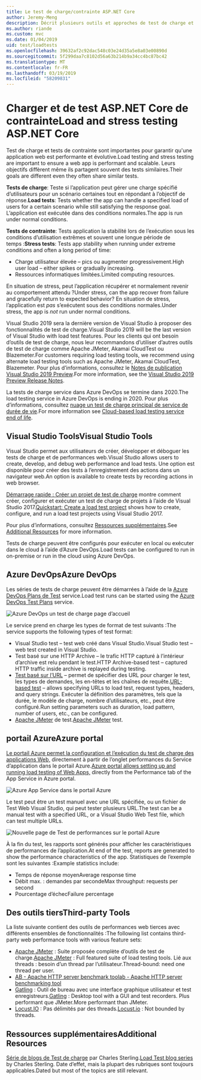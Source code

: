 ```yaml
---
title: Le test de charge/contrainte ASP.NET Core
author: Jeremy-Meng
description: Décrit plusieurs outils et approches de test de charge et de stress d’applications ASP.NET Core.
ms.author: riande
ms.custom: mvc
ms.date: 01/04/2019
uid: test/loadtests
ms.openlocfilehash: 39632af2c92dac548c03e24d35a5e8a03e00890d
ms.sourcegitcommit: 5f299daa7c8102d56a63b214b9a34cc4bc87bc42
ms.translationtype: MT
ms.contentlocale: fr-FR
ms.lasthandoff: 03/19/2019
ms.locfileid: "58209831"
---
```

# <a name="load-and-stress-testing-aspnet-core"></a><span data-ttu-id="d947b-103">Charger et de test ASP.NET Core de contrainte</span><span class="sxs-lookup"><span data-stu-id="d947b-103">Load and stress testing ASP.NET Core</span></span>

<span data-ttu-id="d947b-104">Test de charge et tests de contrainte sont importantes pour garantir qu'une application web est performante et évolutive.</span><span class="sxs-lookup"><span data-stu-id="d947b-104">Load testing and stress testing are important to ensure a web app is performant and scalable.</span></span> <span data-ttu-id="d947b-105">Leurs objectifs diffèrent même ils partagent souvent des tests similaires.</span><span class="sxs-lookup"><span data-stu-id="d947b-105">Their goals are different even they often share similar tests.</span></span>

<span data-ttu-id="d947b-106">**Tests de charge**: Teste si l’application peut gérer une charge spécifié d’utilisateurs pour un scénario certaines tout en répondant à l’objectif de réponse.</span><span class="sxs-lookup"><span data-stu-id="d947b-106">**Load tests**: Tests whether the app can handle a specified load of users for a certain scenario while still satisfying the response goal.</span></span> <span data-ttu-id="d947b-107">L’application est exécutée dans des conditions normales.</span><span class="sxs-lookup"><span data-stu-id="d947b-107">The app is run under normal conditions.</span></span>

<span data-ttu-id="d947b-108">**Tests de contrainte**: Tests application la stabilité lors de l’exécution sous les conditions d’utilisation extrêmes et souvent une longue période de temps :</span><span class="sxs-lookup"><span data-stu-id="d947b-108">**Stress tests**: Tests app stability when running under extreme conditions and often a long period of time:</span></span>

* <span data-ttu-id="d947b-109">Charge utilisateur élevée – pics ou augmenter progressivement.</span><span class="sxs-lookup"><span data-stu-id="d947b-109">High user load – either spikes or gradually increasing.</span></span>
* <span data-ttu-id="d947b-110">Ressources informatiques limitées.</span><span class="sxs-lookup"><span data-stu-id="d947b-110">Limited computing resources.</span></span>

<span data-ttu-id="d947b-111">En situation de stress, peut l’application récupérer et normalement revenir au comportement attendu ?</span><span class="sxs-lookup"><span data-stu-id="d947b-111">Under stress, can the app recover from failure and gracefully return to expected behavior?</span></span> <span data-ttu-id="d947b-112">En situation de stress, l’application est *pas* s’exécutent sous des conditions normales.</span><span class="sxs-lookup"><span data-stu-id="d947b-112">Under stress, the app is *not* run under normal conditions.</span></span>

<span data-ttu-id="d947b-113">Visual Studio 2019 sera la dernière version de Visual Studio à proposer des fonctionnalités de test de charge.</span><span class="sxs-lookup"><span data-stu-id="d947b-113">Visual Studio 2019 will be the last version of Visual Studio with load test features.</span></span> <span data-ttu-id="d947b-114">Pour les clients qui ont besoin d’outils de test de charge, nous leur recommandons d’utiliser d’autres outils de test de charge comme Apache JMeter, Akamai CloudTest ou Blazemeter.</span><span class="sxs-lookup"><span data-stu-id="d947b-114">For customers requiring load testing tools, we recommend using alternate load testing tools such as Apache JMeter, Akamai CloudTest, Blazemeter.</span></span> <span data-ttu-id="d947b-115">Pour plus d’informations, consultez le [Notes de publication Visual Studio 2019 Preview](/visualstudio/releases/2019/release-notes-preview#test-tools).</span><span class="sxs-lookup"><span data-stu-id="d947b-115">For more information, see the [Visual Studio 2019 Preview Release Notes](/visualstudio/releases/2019/release-notes-preview#test-tools).</span></span>

<span data-ttu-id="d947b-116">La tests de charge service dans Azure DevOps se termine dans 2020.</span><span class="sxs-lookup"><span data-stu-id="d947b-116">The load testing service in Azure DevOps is ending in 2020.</span></span> <span data-ttu-id="d947b-117">Pour plus d’informations, consultez [nuage un test de charge principal de service de durée de vie](https://devblogs.microsoft.com/devops/cloud-based-load-testing-service-eol/).</span><span class="sxs-lookup"><span data-stu-id="d947b-117">For more information see [Cloud-based load testing service end of life](https://devblogs.microsoft.com/devops/cloud-based-load-testing-service-eol/).</span></span>

## <a name="visual-studio-tools"></a><span data-ttu-id="d947b-118">Visual Studio Tools</span><span class="sxs-lookup"><span data-stu-id="d947b-118">Visual Studio Tools</span></span>

<span data-ttu-id="d947b-119">Visual Studio permet aux utilisateurs de créer, développer et déboguer les tests de charge et de performances web.</span><span class="sxs-lookup"><span data-stu-id="d947b-119">Visual Studio allows users to create, develop, and debug web performance and load tests.</span></span> <span data-ttu-id="d947b-120">Une option est disponible pour créer des tests à l’enregistrement des actions dans un navigateur web.</span><span class="sxs-lookup"><span data-stu-id="d947b-120">An option is available to create tests by recording actions in web browser.</span></span>

<span data-ttu-id="d947b-121">[Démarrage rapide : Créer un projet de test de charge](/visualstudio/test/quickstart-create-a-load-test-project?view=vs-2017) montre comment créer, configurer et exécuter un test de charge de projets à l’aide de Visual Studio 2017.</span><span class="sxs-lookup"><span data-stu-id="d947b-121">[Quickstart: Create a load test project](/visualstudio/test/quickstart-create-a-load-test-project?view=vs-2017) shows how to create, configure, and run a load test projects using Visual Studio 2017.</span></span>

<span data-ttu-id="d947b-122">Pour plus d’informations, consultez [Ressources supplémentaires](#add).</span><span class="sxs-lookup"><span data-stu-id="d947b-122">See [Additional Resources](#add) for more information.</span></span>

<span data-ttu-id="d947b-123">Tests de charge peuvent être configurés pour exécuter en local ou exécuter dans le cloud à l’aide d’Azure DevOps.</span><span class="sxs-lookup"><span data-stu-id="d947b-123">Load tests can be configured to run in on-premise or run in the cloud using Azure DevOps.</span></span>

## <a name="azure-devops"></a><span data-ttu-id="d947b-124">Azure DevOps</span><span class="sxs-lookup"><span data-stu-id="d947b-124">Azure DevOps</span></span>

<span data-ttu-id="d947b-125">Les séries de tests de charge peuvent être démarrées à l’aide de la [Azure DevOps Plans de Test](/azure/devops/test/load-test/index?view=vsts) service.</span><span class="sxs-lookup"><span data-stu-id="d947b-125">Load test runs can be started using the [Azure DevOps Test Plans](/azure/devops/test/load-test/index?view=vsts) service.</span></span>

![Azure DevOps un test de charge page d’accueil](./load-tests/_static/azure-devops-load-test.png)

<span data-ttu-id="d947b-127">Le service prend en charge les types de format de test suivants :</span><span class="sxs-lookup"><span data-stu-id="d947b-127">The service supports the following types of test format:</span></span>

* <span data-ttu-id="d947b-128">Visual Studio test – test web créé dans Visual Studio.</span><span class="sxs-lookup"><span data-stu-id="d947b-128">Visual Studio test – web test created in Visual Studio.</span></span>
* <span data-ttu-id="d947b-129">Test basé sur une HTTP Archive – le trafic HTTP capturé à l’intérieur d’archive est relu pendant le test.</span><span class="sxs-lookup"><span data-stu-id="d947b-129">HTTP Archive-based test – captured HTTP traffic inside archive is replayed during testing.</span></span>
* <span data-ttu-id="d947b-130">[Test basé sur l’URL](/azure/devops/test/load-test/get-started-simple-cloud-load-test?view=vsts) – permet de spécifier des URL pour charger le test, les types de demandes, les en-têtes et les chaînes de requête.</span><span class="sxs-lookup"><span data-stu-id="d947b-130">[URL-based test](/azure/devops/test/load-test/get-started-simple-cloud-load-test?view=vsts) – allows specifying URLs to load test, request types, headers, and query strings.</span></span> <span data-ttu-id="d947b-131">Exécuter la définition des paramètres, tels que la durée, le modèle de charge, nombre d’utilisateurs, etc., peut être configuré.</span><span class="sxs-lookup"><span data-stu-id="d947b-131">Run setting parameters such as duration, load pattern, number of users, etc., can be configured.</span></span>
* <span data-ttu-id="d947b-132">[Apache JMeter](https://jmeter.apache.org/) de test.</span><span class="sxs-lookup"><span data-stu-id="d947b-132">[Apache JMeter](https://jmeter.apache.org/) test.</span></span>

## <a name="azure-portal"></a><span data-ttu-id="d947b-133">portail Azure</span><span class="sxs-lookup"><span data-stu-id="d947b-133">Azure portal</span></span>

<span data-ttu-id="d947b-134">[Le portail Azure permet la configuration et l’exécution du test de charge des applications Web,](/azure/devops/test/load-test/app-service-web-app-performance-test?view=vsts) directement à partir de l’onglet performances du Service d’application dans le portail Azure.</span><span class="sxs-lookup"><span data-stu-id="d947b-134">[Azure portal allows setting up and running load testing of Web Apps,](/azure/devops/test/load-test/app-service-web-app-performance-test?view=vsts) directly from the Performance tab of the App Service in Azure portal.</span></span>

![Azure App Service dans le portail Azure](./load-tests/_static/azure-appservice-perf-test.png)

<span data-ttu-id="d947b-136">Le test peut être un test manuel avec une URL spécifiée, ou un fichier de Test Web Visual Studio, qui peut tester plusieurs URL.</span><span class="sxs-lookup"><span data-stu-id="d947b-136">The test can be a manual test with a specified URL, or a Visual Studio Web Test file, which can test multiple URLs.</span></span>

![Nouvelle page de Test de performances sur le portail Azure](./load-tests/_static/azure-appservice-perf-test-config.png)

<span data-ttu-id="d947b-138">À la fin du test, les rapports sont générés pour afficher les caractéristiques de performances de l’application.</span><span class="sxs-lookup"><span data-stu-id="d947b-138">At end of the test, reports are generated to show the performance characteristics of the app.</span></span> <span data-ttu-id="d947b-139">Statistiques de l’exemple sont les suivantes :</span><span class="sxs-lookup"><span data-stu-id="d947b-139">Example statistics include:</span></span>

* <span data-ttu-id="d947b-140">Temps de réponse moyen</span><span class="sxs-lookup"><span data-stu-id="d947b-140">Average response time</span></span>
* <span data-ttu-id="d947b-141">Débit max. : demandes par seconde</span><span class="sxs-lookup"><span data-stu-id="d947b-141">Max throughput: requests per second</span></span>
* <span data-ttu-id="d947b-142">Pourcentage d’échec</span><span class="sxs-lookup"><span data-stu-id="d947b-142">Failure percentage</span></span>

## <a name="third-party-tools"></a><span data-ttu-id="d947b-143">Des outils tiers</span><span class="sxs-lookup"><span data-stu-id="d947b-143">Third-party Tools</span></span>

<span data-ttu-id="d947b-144">La liste suivante contient des outils de performances web tierces avec différents ensembles de fonctionnalités :</span><span class="sxs-lookup"><span data-stu-id="d947b-144">The following list contains third-party web performance tools with various feature sets:</span></span>

* <span data-ttu-id="d947b-145">[Apache JMeter](https://jmeter.apache.org/) : Suite proposée complète d’outils de test de charge.</span><span class="sxs-lookup"><span data-stu-id="d947b-145">[Apache JMeter](https://jmeter.apache.org/) : Full featured suite of load testing tools.</span></span> <span data-ttu-id="d947b-146">Lié aux threads : besoin d’un thread par l’utilisateur.</span><span class="sxs-lookup"><span data-stu-id="d947b-146">Thread-bound: need one thread per user.</span></span>
* [<span data-ttu-id="d947b-147">AB - Apache HTTP server benchmark tool</span><span class="sxs-lookup"><span data-stu-id="d947b-147">ab - Apache HTTP server benchmarking tool</span></span>](https://httpd.apache.org/docs/2.4/programs/ab.html)
* <span data-ttu-id="d947b-148">[Gatling](https://gatling.io/) : Outil de bureau avec une interface graphique utilisateur et test enregistreurs.</span><span class="sxs-lookup"><span data-stu-id="d947b-148">[Gatling](https://gatling.io/) : Desktop tool with a GUI and test recorders.</span></span> <span data-ttu-id="d947b-149">Plus performant que JMeter.</span><span class="sxs-lookup"><span data-stu-id="d947b-149">More performant than JMeter.</span></span>
* <span data-ttu-id="d947b-150">[Locust.IO](https://locust.io/) : Pas délimités par des threads.</span><span class="sxs-lookup"><span data-stu-id="d947b-150">[Locust.io](https://locust.io/) : Not bounded by threads.</span></span>

<a name="add"></a>

## <a name="additional-resources"></a><span data-ttu-id="d947b-151">Ressources supplémentaires</span><span class="sxs-lookup"><span data-stu-id="d947b-151">Additional Resources</span></span>

<span data-ttu-id="d947b-152">[Série de blogs de Test de charge](https://blogs.msdn.microsoft.com/charles_sterling/2015/06/01/load-test-series-part-i-creating-web-performance-tests-for-a-load-test/) par Charles Sterling.</span><span class="sxs-lookup"><span data-stu-id="d947b-152">[Load Test blog series](https://blogs.msdn.microsoft.com/charles_sterling/2015/06/01/load-test-series-part-i-creating-web-performance-tests-for-a-load-test/) by Charles Sterling.</span></span> <span data-ttu-id="d947b-153">Date d’effet, mais la plupart des rubriques sont toujours applicables.</span><span class="sxs-lookup"><span data-stu-id="d947b-153">Dated but most of the topics are still relevant.</span></span>
